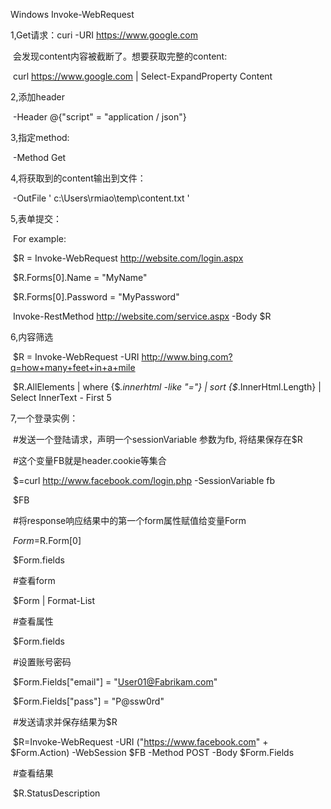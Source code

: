 Windows Invoke-WebRequest

1,Get请求：curi -URI https://www.google.com 

​	会发现content内容被截断了。想要获取完整的content:

​	curl https://www.google.com | Select-ExpandProperty Content

2,添加header

​	-Header @{"script" = "application / json"}

3,指定method: 

​	-Method Get

4,将获取到的content输出到文件： 

​	-OutFile ' c:\Users\rmiao\temp\content.txt '

5,表单提交：

​	For example: 

​		$R = Invoke-WebRequest http://website.com/login.aspx

​		$R.Forms[0].Name = "MyName"

​		$R.Forms[0].Password = "MyPassword"	

​		Invoke-RestMethod http://website.com/service.aspx -Body $R

6,内容筛选

​	$R = Invoke-WebRequest -URI http://www.bing.com?q=how+many+feet+in+a+mile

​	$R.AllElements | where {$_.innerhtml -like "*=*"} | sort {$_.InnerHtml.Length} | Select InnerText - First 5

7,一个登录实例：

​	#发送一个登陆请求，声明一个sessionVariable 参数为fb, 将结果保存在$R

​	#这个变量FB就是header.cookie等集合

​		$=curl http://www.facebook.com/login.php -SessionVariable fb

​		$FB

​	#将response响应结果中的第一个form属性赋值给变量Form

​		$Form=$R.Form[0]

​		$Form.fields

​	#查看form

​		$Form | Format-List

​	#查看属性

​		$Form.fields

​	#设置账号密码

​		$Form.Fields["email"] = "User01@Fabrikam.com"

​		$Form.Fields["pass"] = "P@ssw0rd"

​	#发送请求并保存结果为$R

​		$R=Invoke-WebRequest -URI ("https://www.facebook.com" + $Form.Action) -WebSession $FB -Method POST 		-Body $Form.Fields

​	#查看结果

​		$R.StatusDescription

